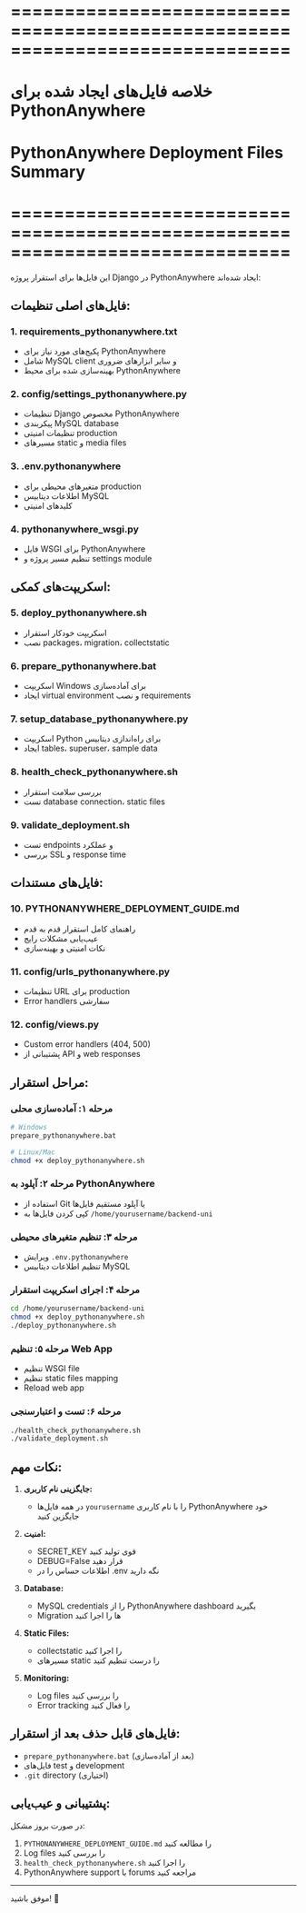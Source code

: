 # ==============================================================================
# خلاصه فایل‌های ایجاد شده برای PythonAnywhere
# PythonAnywhere Deployment Files Summary
# ==============================================================================

این فایل‌ها برای استقرار پروژه Django در PythonAnywhere ایجاد شده‌اند:

## فایل‌های اصلی تنظیمات:

### 1. requirements_pythonanywhere.txt
- پکیج‌های مورد نیاز برای PythonAnywhere
- شامل MySQL client و سایر ابزارهای ضروری
- بهینه‌سازی شده برای محیط PythonAnywhere

### 2. config/settings_pythonanywhere.py
- تنظیمات Django مخصوص PythonAnywhere
- پیکربندی MySQL database
- تنظیمات امنیتی production
- مسیرهای static و media files

### 3. .env.pythonanywhere
- متغیرهای محیطی برای production
- اطلاعات دیتابیس MySQL
- کلیدهای امنیتی

### 4. pythonanywhere_wsgi.py
- فایل WSGI برای PythonAnywhere
- تنظیم مسیر پروژه و settings module

## اسکریپت‌های کمکی:

### 5. deploy_pythonanywhere.sh
- اسکریپت خودکار استقرار
- نصب packages، migration، collectstatic

### 6. prepare_pythonanywhere.bat
- اسکریپت Windows برای آماده‌سازی
- ایجاد virtual environment و نصب requirements

### 7. setup_database_pythonanywhere.py
- اسکریپت Python برای راه‌اندازی دیتابیس
- ایجاد tables، superuser، sample data

### 8. health_check_pythonanywhere.sh
- بررسی سلامت استقرار
- تست database connection، static files

### 9. validate_deployment.sh
- تست endpoints و عملکرد
- بررسی SSL و response time

## فایل‌های مستندات:

### 10. PYTHONANYWHERE_DEPLOYMENT_GUIDE.md
- راهنمای کامل استقرار قدم به قدم
- عیب‌یابی مشکلات رایج
- نکات امنیتی و بهینه‌سازی

### 11. config/urls_pythonanywhere.py
- تنظیمات URL برای production
- Error handlers سفارشی

### 12. config/views.py
- Custom error handlers (404, 500)
- پشتیبانی از API و web responses

## مراحل استقرار:

### مرحله ۱: آماده‌سازی محلی
```bash
# Windows
prepare_pythonanywhere.bat

# Linux/Mac
chmod +x deploy_pythonanywhere.sh
```

### مرحله ۲: آپلود به PythonAnywhere
- استفاده از Git یا آپلود مستقیم فایل‌ها
- کپی کردن فایل‌ها به `/home/yourusername/backend-uni`

### مرحله ۳: تنظیم متغیرهای محیطی
- ویرایش `.env.pythonanywhere`
- تنظیم اطلاعات دیتابیس MySQL

### مرحله ۴: اجرای اسکریپت استقرار
```bash
cd /home/yourusername/backend-uni
chmod +x deploy_pythonanywhere.sh
./deploy_pythonanywhere.sh
```

### مرحله ۵: تنظیم Web App
- تنظیم WSGI file
- تنظیم static files mapping
- Reload web app

### مرحله ۶: تست و اعتبارسنجی
```bash
./health_check_pythonanywhere.sh
./validate_deployment.sh
```

## نکات مهم:

1. **جایگزینی نام کاربری:**
   - در همه فایل‌ها `yourusername` را با نام کاربری PythonAnywhere خود جایگزین کنید

2. **امنیت:**
   - SECRET_KEY قوی تولید کنید
   - DEBUG=False قرار دهید
   - اطلاعات حساس را در .env نگه دارید

3. **Database:**
   - MySQL credentials را از PythonAnywhere dashboard بگیرید
   - Migration ها را اجرا کنید

4. **Static Files:**
   - collectstatic را اجرا کنید
   - مسیرهای static را درست تنظیم کنید

5. **Monitoring:**
   - Log files را بررسی کنید
   - Error tracking را فعال کنید

## فایل‌های قابل حذف بعد از استقرار:

- `prepare_pythonanywhere.bat` (بعد از آماده‌سازی)
- فایل‌های test و development
- `.git` directory (اختیاری)

## پشتیبانی و عیب‌یابی:

در صورت بروز مشکل:
1. `PYTHONANYWHERE_DEPLOYMENT_GUIDE.md` را مطالعه کنید
2. Log files را بررسی کنید
3. `health_check_pythonanywhere.sh` را اجرا کنید
4. PythonAnywhere support با forums مراجعه کنید

---

موفق باشید! 🚀
